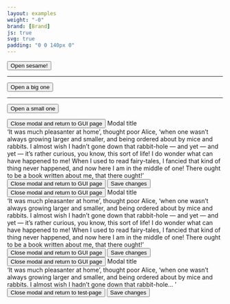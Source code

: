 ```yaml
---
layout: examples
weight: "-0"
brand: [Brand]
js: true
svg: true
padding: "0 0 140px 0"
---
```


<button class="btn btn-primary js-modal" data-modal="#myModal" aria-label="Open sesame! Hit enter to open modal">Open sesame!</button>

<hr>

<button class="btn btn-primary js-modal" data-modal="#myModal2" aria-label="Open a big one. Hit enter to open modal">Open a big one</button>

<hr>

<button class="btn btn-primary js-modal" data-modal="#myModal3" aria-label="Open a small one. Hit enter to open modal">Open a small one</button>


<div class="modal" id="myModal" tabindex="-1" role="dialog" aria-labelledby="modal-header-title1" aria-describedby="modal-body1" aria-hidden="true">
	<div class="modal-header">
		<button class="modal-header-close js-modalclose icon icon-size-sm icon-cross">Close modal and return to GUI page</button>
		<span class="modal-header-title" id="modal-header-title1">Modal title</span>
	</div>
	<div class="modal-body" id="modal-body1">
		&lsquo;It was much pleasanter at home&rsquo;, thought poor Alice, &lsquo;when one wasn&rsquo;t always growing larger and smaller, and being ordered
		about by mice and rabbits. I almost wish I hadn&rsquo;t gone down that rabbit-hole — and yet — and yet — it&rsquo;s rather curious, you know, this sort
		of life! I do wonder what can have happened to me! When I used to read fairy-tales, I fancied that kind of thing never happened, and now here I am in
		the middle of one! There ought to be a book written about me, that there ought!&rsquo;
	</div>
	<div class="modal-footer">
		<button type="button" class="btn btn-faint js-modalclose">
			Close
			<span class="modal-sronly">modal and return to GUI page</span>
		</button>
		<button type="button" class="btn btn-primary">Save changes</button>
	</div>
</div>

<div class="modal modal-lg" id="myModal2" tabindex="-1" role="dialog" aria-labelledby="modal-header-title2" aria-describedby="modal-body2" aria-hidden="true">
	<div class="modal-header">
		<button class="modal-header-close js-modalclose icon icon-size-sm icon-cross">Close modal and return to GUI page</button>
		<span class="modal-header-title" id="modal-header-title2">Modal title</span>
	</div>
	<div class="modal-body" id="modal-body2">
		&lsquo;It was much pleasanter at home&rsquo;, thought poor Alice, &lsquo;when one wasn&rsquo;t always growing larger and smaller, and being ordered
		about by mice and rabbits. I almost wish I hadn&rsquo;t gone down that rabbit-hole — and yet — and yet — it&rsquo;s rather curious, you know, this sort
		of life! I do wonder what can have happened to me! When I used to read fairy-tales, I fancied that kind of thing never happened, and now here I am in
		the middle of one! There ought to be a book written about me, that there ought!&rsquo;
	</div>
	<div class="modal-footer">
		<button type="button" class="btn btn-faint js-modalclose">
			Close
			<span class="modal-sronly">modal and return to GUI page</span>
		</button>
		<button type="button" class="btn btn-primary">Save changes</button>
	</div>
</div>

<div class="modal modal-sm" id="myModal3" tabindex="-1" role="dialog" aria-labelledby="modal-header-title3" aria-describedby="modal-body3" aria-hidden="true">
	<div class="modal-header">
		<button class="modal-header-close js-modalclose icon icon-size-sm icon-cross">Close modal and return to GUI page</button>
		<span class="modal-header-title" id="modal-header-title3">Modal title</span>
	</div>
	<div class="modal-body" id="modal-body3">
		&lsquo;It was much pleasanter at home&rsquo;, thought poor Alice, &lsquo;when one wasn&rsquo;t always growing larger and smaller, and being ordered
		about by mice and rabbits. I almost wish I hadn&rsquo;t gone down that rabbit-hole&hellip; &rsquo;
	</div>
	<div class="modal-footer">
		<button type="button" class="btn btn-faint js-modalclose">
			Close
			<span class="modal-sronly">modal and return to test-page</span>
		</button>
		<button type="button" class="btn btn-primary">Save changes</button>
	</div>
</div>